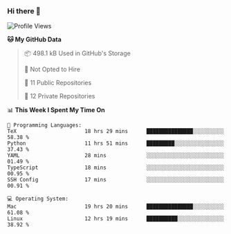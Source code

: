### Hi there 👋

<!--
**huayuan4396/huayuan4396** is a ✨ _special_ ✨ repository because its `README.md` (this file) appears on your GitHub profile.

Here are some ideas to get you started:

- 🔭 I’m currently working on ...
- 🌱 I’m currently learning ...
- 👯 I’m looking to collaborate on ...
- 🤔 I’m looking for help with ...
- 💬 Ask me about ...
- 📫 How to reach me: ...
- 😄 Pronouns: ...
- ⚡ Fun fact: ...
-->

<!--START_SECTION:waka-->
![Profile Views](http://img.shields.io/badge/Profile%20Views-0-blue)

**🐱 My GitHub Data** 

> 📦 498.1 kB Used in GitHub's Storage 
 > 
> 🚫 Not Opted to Hire
 > 
> 📜 11 Public Repositories 
 > 
> 🔑 12 Private Repositories 
 > 
📊 **This Week I Spent My Time On** 

```text
💬 Programming Languages: 
TeX                      18 hrs 29 mins      ███████████████░░░░░░░░░░   58.38 % 
Python                   11 hrs 51 mins      █████████░░░░░░░░░░░░░░░░   37.43 % 
YAML                     28 mins             ░░░░░░░░░░░░░░░░░░░░░░░░░   01.49 % 
TypeScript               18 mins             ░░░░░░░░░░░░░░░░░░░░░░░░░   00.95 % 
SSH Config               17 mins             ░░░░░░░░░░░░░░░░░░░░░░░░░   00.91 % 

💻 Operating System: 
Mac                      19 hrs 20 mins      ███████████████░░░░░░░░░░   61.08 % 
Linux                    12 hrs 19 mins      ██████████░░░░░░░░░░░░░░░   38.92 % 
```


<!--END_SECTION:waka-->
